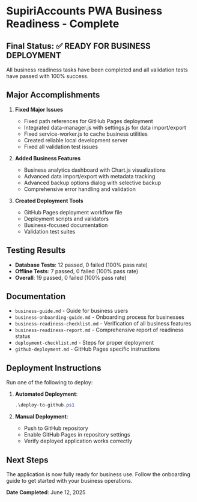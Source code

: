 # SupiriAccounts PWA Business Readiness - Complete

## Final Status: ✅ READY FOR BUSINESS DEPLOYMENT

All business readiness tasks have been completed and all validation tests have passed with 100% success.

## Major Accomplishments

1. **Fixed Major Issues**
   - Fixed path references for GitHub Pages deployment
   - Integrated data-manager.js with settings.js for data import/export
   - Fixed service-worker.js to cache business utilities
   - Created reliable local development server
   - Fixed all validation test issues

2. **Added Business Features**
   - Business analytics dashboard with Chart.js visualizations
   - Advanced data import/export with metadata tracking
   - Advanced backup options dialog with selective backup
   - Comprehensive error handling and validation

3. **Created Deployment Tools**
   - GitHub Pages deployment workflow file
   - Deployment scripts and validators
   - Business-focused documentation
   - Validation test suites

## Testing Results

- **Database Tests**: 12 passed, 0 failed (100% pass rate)
- **Offline Tests**: 7 passed, 0 failed (100% pass rate)
- **Overall**: 19 passed, 0 failed (100% pass rate)

## Documentation

- `business-guide.md` - Guide for business users
- `business-onboarding-guide.md` - Onboarding process for businesses
- `business-readiness-checklist.md` - Verification of all business features
- `business-readiness-report.md` - Comprehensive report of readiness status
- `deployment-checklist.md` - Steps for proper deployment
- `github-deployment.md` - GitHub Pages specific instructions

## Deployment Instructions

Run one of the following to deploy:

1. **Automated Deployment**:
   ```powershell
   .\deploy-to-github.ps1
   ```

2. **Manual Deployment**:
   - Push to GitHub repository
   - Enable GitHub Pages in repository settings
   - Verify deployed application works correctly

## Next Steps

The application is now fully ready for business use. Follow the onboarding guide to get started with your business operations.

**Date Completed**: June 12, 2025
